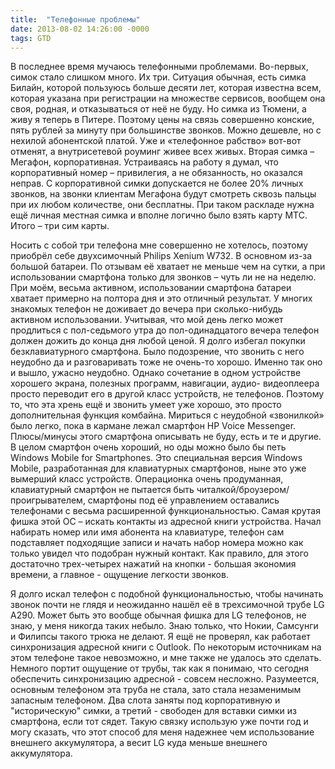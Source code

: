 ```yaml
---
title:  "Телефонные проблемы"
date: 2013-08-02 14:26:00 -0000
tags: GTD
---
```


В последнее время мучаюсь телефонными проблемами. Во-первых, симок стало слишком много. Их три. Ситуация обычная, есть симка Билайн, которой пользуюсь больше десяти лет, которая известна всем, которая указана при регистрации на множестве сервисов, вообщем она своя, родная, и отказываться от неё не буду. Но симка из Тюмени, а живу я теперь в Питере. Поэтому цены на связь совершенно конские, пять рублей за минуту при большинстве звонков. Можно дешевле, но с нехилой абонентской платой. Уже и «телефонное рабство» вот-вот отменят, а внутрисетевой роуминг живее всех живых. Вторая симка – Мегафон, корпоративная. Устраиваясь на работу я думал, что корпоративный номер – привилегия, а не обязанность, но оказался неправ. С корпоративной симки допускается не более 20% личных звонков, на звонки клиентам Мегафона будут смотреть сквозь пальцы при их любом количестве, они бесплатны. При таком раскладе нужна ещё личная местная симка и вполне логично было взять карту МТС. Итого – три сим карты.

Носить с собой три телефона мне совершенно не хотелось, поэтому приобрёл себе двухсимочный Philips Xenium W732. В основном из-за большой батареи. По отзывам её хватает не меньше чем на сутки, а при использовании смартфона только для звонков – чуть ли не на неделю. При моём, весьма активном, использовании смартфона батареи хватает примерно на полтора дня и это отличный результат. У многих знакомых телефон не доживает до вечера при сколько-нибудь активном использовании. Учитывая, что мой день легко может продлиться с пол-седьмого утра до пол-одинадцатого вечера телефон должен дожить до конца дня любой ценой. Я долго избегал покупки безклавиатурного смартфона. Было подозрение, что звонить с него неудобно да и разговаривать тоже не очень-то хорошо. Именно так оно и вышло, ужасно неудобно. Однако сочетание в одном устройстве хорошего экрана, полезных программ, навигации, аудио- видеоплеера просто переводит его в другой класс устройств, не телефонов. Поэтому то, что эта хрень ещё и звонить умеет уже хорошо, это просто дополнительная функция комбайна. Мириться с неудобной «звонилкой» было легко, пока в кармане лежал смартфон HP Voice Messenger. Плюсы/минусы этого смартфона описывать не буду, есть и те и другие. В целом смартфон очень хороший, но оды можно было бы петь Windows Mobile for Smartphones. Это специальная версия Windows Mobile, разработанная для клавиатурных смартфонов, ныне это уже вымерший класс устройств. Операционка очень продуманная, клавиатурный смартфон не пытается быть читалкой/броузером/проигрывателем, смартфоны под её управлением оставались телефонами с весьма расширенной функциональностью. Самая крутая фишка этой ОС – искать контакты из адресной книги устройства. Начал набирать номер или имя абонента на клавиатуре, телефон сам подставляет подходящие записи и начать набор номера можно как только увидел что подобран нужный контакт. Как правило, для этого достаточно трех-четырех нажатий на кнопки - большая экономия времени, а главное - ощущение легкости звонков.

Я долго искал телефон с подобной функциональностью, чтобы начинать звонок почти не глядя и неожиданно нашёл её в трехсимочной трубе LG A290. Может быть это вообще обычная фишка для LG телефонов, не знаю, у меня никогда таких небыло. Знаю только, что Нокии, Самсунги и Филипсы такого трюка не делают. Я ещё не проверял, как работает синхронизация адресной книги с Outlook. По некоторым источникам на этом телефоне такое невозможно, и мне также не удалось это сделать. Немного портит ощущение от трубы, так как я понимаю, что сегодня обеспечить синхронизацию адресной - совсем несложно. Разумеется, основным телефоном эта труба не стала, зато стала незаменимым запасным телефоном. Два слота заняты под корпоративную и "историческую" симки, а третий - свободен для вставки симки из смартфона, если тот сядет. Такую связку использую уже почти год и могу сказать, что этот способ для меня надежнее чем использование внешнего аккумулятора, а весит LG куда меньше внешнего аккумулятора.